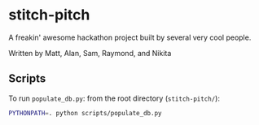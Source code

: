 # stitch-pitch
A freakin' awesome hackathon project built by several very cool people.

Written by Matt, Alan, Sam, Raymond, and Nikita

## Scripts

To run `populate_db.py`: from the root directory (`stitch-pitch/`):
```bash
PYTHONPATH=. python scripts/populate_db.py
```
